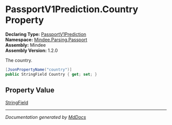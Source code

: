 ﻿<!--  
  <auto-generated>   
    The contents of this file were generated by a tool.  
    Changes to this file may be list if the file is regenerated  
  </auto-generated>   
-->

# PassportV1Prediction.Country Property

**Declaring Type:** [PassportV1Prediction](../index.md)  
**Namespace:** [Mindee.Parsing.Passport](../../index.md)  
**Assembly:** Mindee  
**Assembly Version:** 1.2.0

The country.

```csharp
[JsonPropertyName("country")]
public StringField Country { get; set; }
```

## Property Value

[StringField](../../../Common/StringField/index.md)

___

*Documentation generated by [MdDocs](https://github.com/ap0llo/mddocs)*
